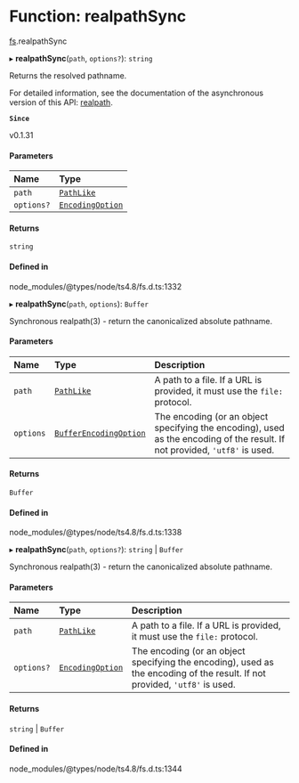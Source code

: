 # Function: realpathSync

[fs](../modules/fs.md).realpathSync

▸ **realpathSync**(`path`, `options?`): `string`

Returns the resolved pathname.

For detailed information, see the documentation of the asynchronous version of
this API: [realpath](fs.realpath.md).

**`Since`**

v0.1.31

#### Parameters

| Name | Type |
| :------ | :------ |
| `path` | [`PathLike`](../types/fs.PathLike.md) |
| `options?` | [`EncodingOption`](../types/fs.EncodingOption.md) |

#### Returns

`string`

#### Defined in

node_modules/@types/node/ts4.8/fs.d.ts:1332

▸ **realpathSync**(`path`, `options`): `Buffer`

Synchronous realpath(3) - return the canonicalized absolute pathname.

#### Parameters

| Name | Type | Description |
| :------ | :------ | :------ |
| `path` | [`PathLike`](../types/fs.PathLike.md) | A path to a file. If a URL is provided, it must use the `file:` protocol. |
| `options` | [`BufferEncodingOption`](../types/fs.BufferEncodingOption.md) | The encoding (or an object specifying the encoding), used as the encoding of the result. If not provided, `'utf8'` is used. |

#### Returns

`Buffer`

#### Defined in

node_modules/@types/node/ts4.8/fs.d.ts:1338

▸ **realpathSync**(`path`, `options?`): `string` \| `Buffer`

Synchronous realpath(3) - return the canonicalized absolute pathname.

#### Parameters

| Name | Type | Description |
| :------ | :------ | :------ |
| `path` | [`PathLike`](../types/fs.PathLike.md) | A path to a file. If a URL is provided, it must use the `file:` protocol. |
| `options?` | [`EncodingOption`](../types/fs.EncodingOption.md) | The encoding (or an object specifying the encoding), used as the encoding of the result. If not provided, `'utf8'` is used. |

#### Returns

`string` \| `Buffer`

#### Defined in

node_modules/@types/node/ts4.8/fs.d.ts:1344

